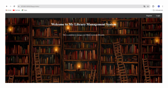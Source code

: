 ![Home Page](https://github.com/CintaShaji/Library-Management-System-Project-/blob/master/Screenshot%202024-06-13%20005732.png)
